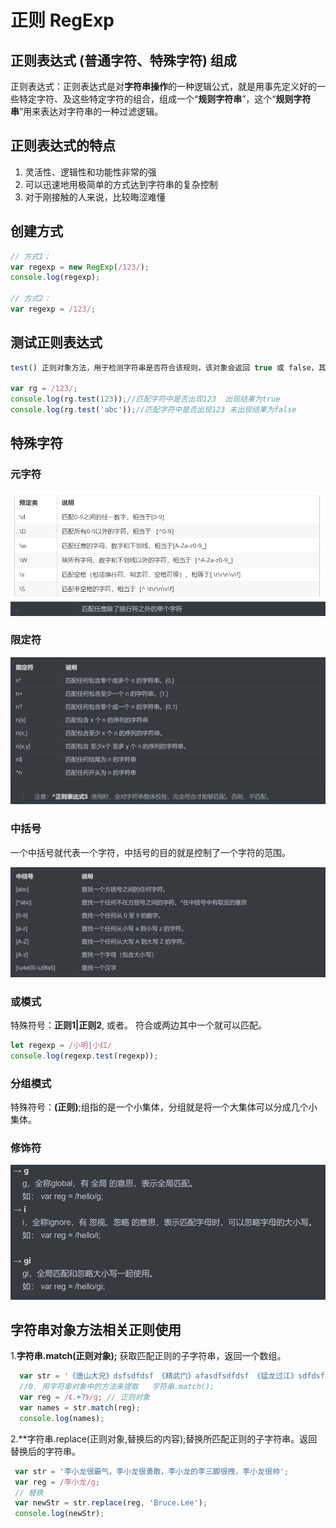 # 正则 RegExp

## 正则表达式 (普通字符、特殊字符) 组成

正则表达式：正则表达式是对**字符串操作**的一种逻辑公式，就是用事先定义好的一些特定字符、及这些特定字符的组合，组成一个“**规则字符串**”，这个“**规则字符串**”用来表达对字符串的一种过滤逻辑。

## 正则表达式的特点

1. 灵活性、逻辑性和功能性非常的强
2. 可以迅速地用极简单的方式达到字符串的复杂控制
3. 对于刚接触的人来说，比较晦涩难懂

## 创建方式

```js
// 方式1；
var regexp = new RegExp(/123/);
console.log(regexp);

// 方式2：
var regexp = /123/;
```
## 测试正则表达式 

```js
test() 正则对象方法，用于检测字符串是否符合该规则，该对象会返回 true 或 false，其参数是测试字符串。

var rg = /123/;
console.log(rg.test(123));//匹配字符中是否出现123  出现结果为true
console.log(rg.test('abc'));//匹配字符中是否出现123 未出现结果为false
```
## 特殊字符

### 元字符

![图片](./img/1.png)
![图片](./img/2.png)

### 限定符
![图片](./img/3.png)

### 中括号

一个中括号就代表一个字符，中括号的目的就是控制了一个字符的范围。

![图片](./img/4.png)

### 或模式

特殊符号：**正则1|正则2**, 或者。 符合或两边其中一个就可以匹配。

```js
let regexp = /小明|小红/
console.log(regexp.test(regexp));
```
### 分组模式

特殊符号：**(正则)**;组指的是一个小集体，分组就是将一个大集体可以分成几个小集体。

### 修饰符

![图片](./img/5.png)

## 字符串对象方法相关正则使用

1.**字符串.match(正则对象);** 获取匹配正则的子字符串，返回一个数组。

```js
  var str = '《唐山大兄》dsfsdfdsf 《精武门》afasdfsdfdsf 《猛龙过江》sdfdsf';
  //0. 用字符串对象中的方法来提取   字符串.match();
  var reg = /《.+?》/g; // 正则对象
  var names = str.match(reg);
  console.log(names);
```

2.**字符串.replace(正则对象,替换后的内容);替换所匹配正则的子字符串。返回替换后的字符串。

```js
 var str = '李小龙很霸气，李小龙很勇敢，李小龙的李三脚很拽，李小龙很帅';
 var reg = /李小龙/g;
 // 替换
 var newStr = str.replace(reg, 'Bruce.Lee');
 console.log(newStr);
```

